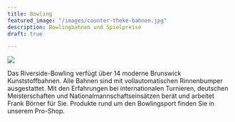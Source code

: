```yaml
---
title: Bowling
featured_image: "/images/counter-theke-bahnen.jpg"
description: Bowlingbahnen und Spielpreise
draft: true

---
```

![](/images/bowling-preise.jpg)

Das Riverside-Bowling verfügt über 14 moderne Brunswick Kunststoffbahnen. Alle Bahnen sind mit vollautomatischen Rinnenbumper ausgestattet. Mit den Erfahrungen bei internationalen Turnieren, deutschen Meisterschaften und Nationalmannschaftseinsätzen berät und arbeitet Frank Börner für Sie. Produkte rund um den Bowlingsport finden Sie in unserem Pro-Shop.